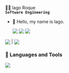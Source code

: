 🧑‍💻 Iago Roque
<br> **`Software Engineering`** </br>

- 👋 Hello, my name is Iago.

  <div> 
  <a href = "mailto:iago.marau@gmail.com"><img src="https://img.shields.io/badge/-Gmail-%23333?style=for-the-badge&logo=gmail&logoColor=white"></a>
  <a href="https://www.linkedin.com/in/iagoroquern/"><img src="https://img.shields.io/badge/-LinkedIn-%230077B5?style=for-the-badge&logo=linkedin&logoColor=white"></a> 
  <a href = "https://iagoroque.github.io/"><img src="https://img.shields.io/badge/website-000000?style=for-the-badge&logo=About.me&logoColor=white"></a>
  
</div>

<div>

<a href="https://github.com/anuraghazra/github-readme-stats"><img align="center" src="https://github-readme-stats.vercel.app/api?username=iagoroque&hide=contribs,issues&hide_rank=true&show_icons=true&theme=rose_pine&count_private=true&include_all_commits=true" /></a> | <a href="https://github.com/anuraghazra/convoychat"><img align="center" src="https://github-readme-stats.vercel.app/api/top-langs/?username=iagoroque&layout=compact&theme=rose_pine" /></a>

</div>

### 🧰 Languages and Tools

<img src="https://skillicons.dev/icons?i=java,spring,html,css,javascript,kotlin,androidstudio,postman,vscode" />
